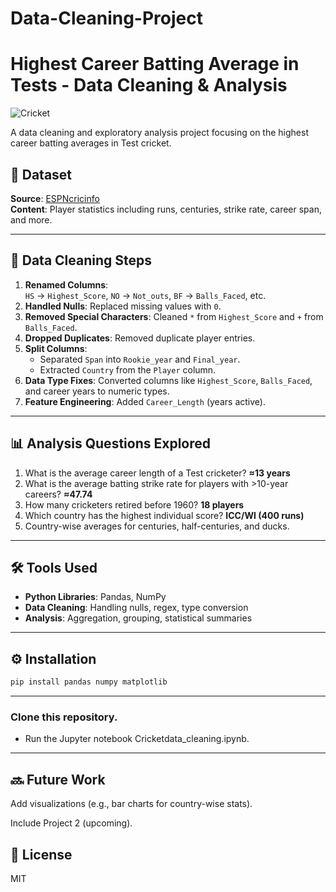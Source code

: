 # Data-Cleaning-Project

# Highest Career Batting Average in Tests - Data Cleaning & Analysis

![Cricket](https://img.icons8.com/color/96/000000/cricket.png)

A data cleaning and exploratory analysis project focusing on the highest career batting averages in Test cricket. 

## 📁 Dataset  
**Source**: [ESPNcricinfo](https://www.espncricinfo.com/records/highest-career-batting-average-282910)  
**Content**: Player statistics including runs, centuries, strike rate, career span, and more.

---

## 🔧 Data Cleaning Steps  
1. **Renamed Columns**:  
   `HS` → `Highest_Score`, `NO` → `Not_outs`, `BF` → `Balls_Faced`, etc.  
2. **Handled Nulls**: Replaced missing values with `0`.  
3. **Removed Special Characters**: Cleaned `*` from `Highest_Score` and `+` from `Balls_Faced`.  
4. **Dropped Duplicates**: Removed duplicate player entries.  
5. **Split Columns**:  
   - Separated `Span` into `Rookie_year` and `Final_year`.  
   - Extracted `Country` from the `Player` column.  
6. **Data Type Fixes**: Converted columns like `Highest_Score`, `Balls_Faced`, and career years to numeric types.  
7. **Feature Engineering**: Added `Career_Length` (years active).  

---

## 📊 Analysis Questions Explored  
1. What is the average career length of a Test cricketer? **≈13 years**  
2. What is the average batting strike rate for players with >10-year careers? **≈47.74**  
3. How many cricketers retired before 1960? **18 players**  
4. Which country has the highest individual score? **ICC/WI (400 runs)**  
5. Country-wise averages for centuries, half-centuries, and ducks.  

---

## 🛠️ Tools Used  
- **Python Libraries**: Pandas, NumPy  
- **Data Cleaning**: Handling nulls, regex, type conversion  
- **Analysis**: Aggregation, grouping, statistical summaries  

---

## ⚙️ Installation  
```bash
pip install pandas numpy matplotlib
```
---
### Clone this repository.
- Run the Jupyter notebook Cricketdata_cleaning.ipynb.

---

## 🔜 Future Work
Add visualizations (e.g., bar charts for country-wise stats).

Include Project 2 (upcoming).

## 📜 License
MIT
